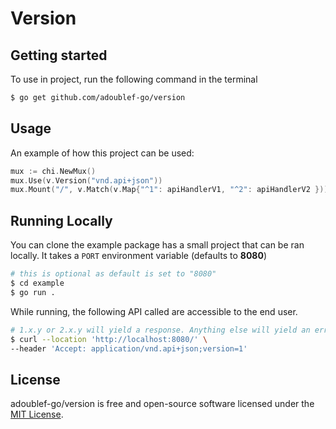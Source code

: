 # Version

## Getting started

To use in project, run the following command in the terminal

```bash
$ go get github.com/adoublef-go/version
```

## Usage

An example of how this project can be used:

```go
mux := chi.NewMux()
mux.Use(v.Version("vnd.api+json"))
mux.Mount("/", v.Match(v.Map{"^1": apiHandlerV1, "^2": apiHandlerV2 }))
```

## Running Locally

You can clone the example package has a small project that can be ran locally. It takes a `PORT` environment variable (defaults to __8080__)

```bash
# this is optional as default is set to "8080"
$ cd example
$ go run .
```

While running, the following API called are accessible to the end user.

```bash
# 1.x.y or 2.x.y will yield a response. Anything else will yield an error
$ curl --location 'http://localhost:8080/' \
--header 'Accept: application/vnd.api+json;version=1'
```

## License

adoublef-go/version is free and open-source software licensed under the [MIT License](https://www.tldrlegal.com/license/mit-license).